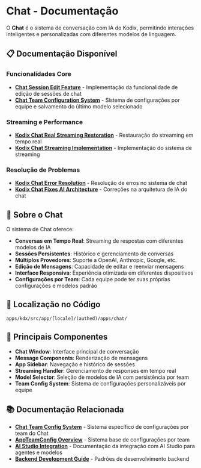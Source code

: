 # Chat - Documentação

O **Chat** é o sistema de conversação com IA do Kodix, permitindo interações inteligentes e personalizadas com diferentes modelos de linguagem.

## 📋 Documentação Disponível

### Funcionalidades Core

- **[Chat Session Edit Feature](./Chat_Session_Edit_Feature.md)** - Implementação da funcionalidade de edição de sessões de chat
- **[Chat Team Configuration System](./Chat_Team_Config_System.md)** - Sistema de configurações por equipe e salvamento do último modelo selecionado

### Streaming e Performance

- **[Kodix Chat Real Streaming Restoration](./Kodix_Chat_Real_Streaming_Restoration.md)** - Restauração do streaming em tempo real
- **[Kodix Chat Streaming Implementation](./Kodix_Chat_Streaming_Implementation.md)** - Implementação do sistema de streaming

### Resolução de Problemas

- **[Kodix Chat Error Resolution](./Kodix_Chat_Error_Resolution.md)** - Resolução de erros no sistema de chat
- **[Kodix Chat Fixes AI Architecture](./Kodix_Chat_Fixes_AI_Architecture.md)** - Correções na arquitetura de IA do chat

## 💬 Sobre o Chat

O sistema de Chat oferece:

- **Conversas em Tempo Real**: Streaming de respostas com diferentes modelos de IA
- **Sessões Persistentes**: Histórico e gerenciamento de conversas
- **Múltiplos Provedores**: Suporte a OpenAI, Anthropic, Google, etc.
- **Edição de Mensagens**: Capacidade de editar e reenviar mensagens
- **Interface Responsiva**: Experiência otimizada em diferentes dispositivos
- **Configurações por Team**: Cada equipe pode ter suas próprias configurações e modelos padrão

## 🚀 Localização no Código

```
apps/kdx/src/app/[locale]/(authed)/apps/chat/
```

## 🔧 Principais Componentes

- **Chat Window**: Interface principal de conversação
- **Message Components**: Renderização de mensagens
- **App Sidebar**: Navegação e histórico de sessões
- **Streaming Handler**: Gerenciamento de responses em tempo real
- **Model Selector**: Seleção de modelos de IA com persistência por team
- **Team Config System**: Sistema de configurações personalizáveis por equipe

## 📚 **Documentação Relacionada**

- **[Chat Team Config System](./Chat_Team_Config_System.md)** - Sistema específico de configurações por team do Chat
- **[AppTeamConfig Overview](../../architecture/subapp-architecture.md#sistema-de-configurações-por-team)** - Sistema base de configurações por team
- **[AI Studio Integration](../ai-studio/)** - Documentação da integração com AI Studio para agentes e modelos
- **[Backend Development Guide](../../architecture/backend-guide.md)** - Padrões de desenvolvimento backend
